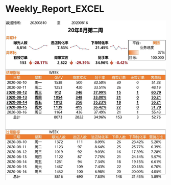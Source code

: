 # Weekly_Report_EXCEL
<img src="https://github.com/zilin0618/Weekly_Report_EXCEL/blob/main/weekly_report.JPG" width="700" height="500">
